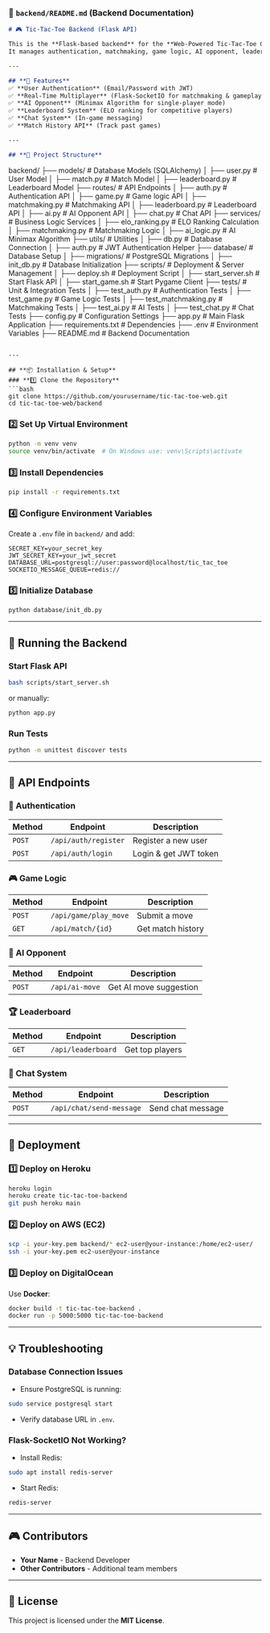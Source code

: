 ### **📂 `backend/README.md`** (Backend Documentation)

```md
# 🎮 Tic-Tac-Toe Backend (Flask API)

This is the **Flask-based backend** for the **Web-Powered Tic-Tac-Toe Game**.  
It manages authentication, matchmaking, game logic, AI opponent, leaderboards, and real-time interactions.

---

## **🚀 Features**
✅ **User Authentication** (Email/Password with JWT)  
✅ **Real-Time Multiplayer** (Flask-SocketIO for matchmaking & gameplay)  
✅ **AI Opponent** (Minimax Algorithm for single-player mode)  
✅ **Leaderboard System** (ELO ranking for competitive players)  
✅ **Chat System** (In-game messaging)  
✅ **Match History API** (Track past games)  

---

## **📂 Project Structure**
```
backend/
├── models/                     # Database Models (SQLAlchemy)
│   ├── user.py                 # User Model
│   ├── match.py                # Match Model
│   ├── leaderboard.py          # Leaderboard Model
├── routes/                     # API Endpoints
│   ├── auth.py                 # Authentication API
│   ├── game.py                 # Game logic API
│   ├── matchmaking.py          # Matchmaking API
│   ├── leaderboard.py          # Leaderboard API
│   ├── ai.py                   # AI Opponent API
│   ├── chat.py                 # Chat API
├── services/                   # Business Logic Services
│   ├── elo_ranking.py          # ELO Ranking Calculation
│   ├── matchmaking.py          # Matchmaking Logic
│   ├── ai_logic.py             # AI Minimax Algorithm
├── utils/                      # Utilities
│   ├── db.py                   # Database Connection
│   ├── auth.py                 # JWT Authentication Helper
├── database/                   # Database Setup
│   ├── migrations/             # PostgreSQL Migrations
│   ├── init_db.py              # Database Initialization
├── scripts/                    # Deployment & Server Management
│   ├── deploy.sh               # Deployment Script
│   ├── start_server.sh         # Start Flask API
│   ├── start_game.sh           # Start Pygame Client
├── tests/                      # Unit & Integration Tests
│   ├── test_auth.py            # Authentication Tests
│   ├── test_game.py            # Game Logic Tests
│   ├── test_matchmaking.py     # Matchmaking Tests
│   ├── test_ai.py              # AI Tests
│   ├── test_chat.py            # Chat Tests
├── config.py                    # Configuration Settings
├── app.py                        # Main Flask Application
├── requirements.txt              # Dependencies
├── .env                          # Environment Variables
├── README.md                     # Backend Documentation
```

---

## **📦 Installation & Setup**
### **1️⃣ Clone the Repository**
```bash
git clone https://github.com/yourusername/tic-tac-toe-web.git
cd tic-tac-toe-web/backend
```

### **2️⃣ Set Up Virtual Environment**
```bash
python -m venv venv
source venv/bin/activate  # On Windows use: venv\Scripts\activate
```

### **3️⃣ Install Dependencies**
```bash
pip install -r requirements.txt
```

### **4️⃣ Configure Environment Variables**
Create a `.env` file in `backend/` and add:
```env
SECRET_KEY=your_secret_key
JWT_SECRET_KEY=your_jwt_secret
DATABASE_URL=postgresql://user:password@localhost/tic_tac_toe
SOCKETIO_MESSAGE_QUEUE=redis://
```

### **5️⃣ Initialize Database**
```bash
python database/init_db.py
```

---

## **🚀 Running the Backend**
### **Start Flask API**
```bash
bash scripts/start_server.sh
```
or manually:
```bash
python app.py
```

### **Run Tests**
```bash
python -m unittest discover tests
```

---

## **📡 API Endpoints**
### **🔐 Authentication**
| Method | Endpoint             | Description              |
|--------|----------------------|--------------------------|
| `POST` | `/api/auth/register` | Register a new user      |
| `POST` | `/api/auth/login`    | Login & get JWT token    |

### **🎮 Game Logic**
| Method | Endpoint             | Description              |
|--------|----------------------|--------------------------|
| `POST` | `/api/game/play_move` | Submit a move            |
| `GET`  | `/api/match/{id}`    | Get match history        |

### **🤖 AI Opponent**
| Method | Endpoint             | Description              |
|--------|----------------------|--------------------------|
| `POST` | `/api/ai-move`       | Get AI move suggestion   |

### **🏆 Leaderboard**
| Method | Endpoint              | Description              |
|--------|----------------------|--------------------------|
| `GET`  | `/api/leaderboard`    | Get top players         |

### **💬 Chat System**
| Method | Endpoint              | Description              |
|--------|----------------------|--------------------------|
| `POST` | `/api/chat/send-message` | Send chat message     |

---

## **📜 Deployment**
### **1️⃣ Deploy on Heroku**
```bash
heroku login
heroku create tic-tac-toe-backend
git push heroku main
```

### **2️⃣ Deploy on AWS (EC2)**
```bash
scp -i your-key.pem backend/* ec2-user@your-instance:/home/ec2-user/
ssh -i your-key.pem ec2-user@your-instance
```

### **3️⃣ Deploy on DigitalOcean**
Use **Docker**:
```bash
docker build -t tic-tac-toe-backend .
docker run -p 5000:5000 tic-tac-toe-backend
```

---

## **💡 Troubleshooting**
### **Database Connection Issues**
- Ensure PostgreSQL is running:
```bash
sudo service postgresql start
```
- Verify database URL in `.env`.

### **Flask-SocketIO Not Working?**
- Install Redis:
```bash
sudo apt install redis-server
```
- Start Redis:
```bash
redis-server
```

---

## **🎮 Contributors**
- **Your Name** - Backend Developer
- **Other Contributors** - Additional team members

---

## **📜 License**
This project is licensed under the **MIT License**.